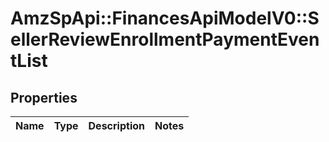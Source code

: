 # AmzSpApi::FinancesApiModelV0::SellerReviewEnrollmentPaymentEventList

## Properties
Name | Type | Description | Notes
------------ | ------------- | ------------- | -------------

